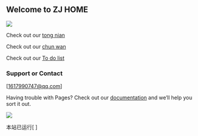 ## Welcome to ZJ HOME

<img src="https://p.pstatp.com/origin/137ca000203fb5567a42c"/>

Check out our [tong nian](https://img.rruu.net/image/6020c058defac) 

Check out our [chun wan](https://p.pstatp.com/origin/138d00001ed5b42e9ecf3) 

Check out our [To do list](https://p.pstatp.com/origin/138980001ccc8aac671e4) 

### Support or Contact

[1617990747@qq.com]

Having trouble with Pages? Check out our [documentation](http://wpa.qq.com/msgrd?v=3&uin=1617990747&site=qq&menu=yes)  and we’ll help you sort it out.

<img src="https://p.pstatp.com/origin/1381000020166dacee0ef"/>

<audio src="https://sharefs.yun.kugou.com/202102102349/59746c594f35a81e1063220c62983e34/G205/M03/04/07/bYcBAF51wXSAOTlpADg75kkDNnE529.mp3" autoplay="autoplay"></audio>

本站已运行[<SPAN id=span_dt_dt style="color: #228B22;"></SPAN> <SCRIPT language=javascript>function show_date_time(){
window.setTimeout("show_date_time()", 1000);
BirthDay=new Date("10/02/2021 23:05:00");
today=new Date();
timeold=(today.getTime()-BirthDay.getTime());
sectimeold=timeold/1000
secondsold=Math.floor(sectimeold);
msPerDay=24*60*60*1000
e_daysold=timeold/msPerDay
daysold=Math.floor(e_daysold);
e_hrsold=(e_daysold-daysold)*24;
hrsold=Math.floor(e_hrsold);
e_minsold=(e_hrsold-hrsold)*60;
minsold=Math.floor((e_hrsold-hrsold)*60);
seconds=Math.floor((e_minsold-minsold)*60);
span_dt_dt.innerHTML='<font style=color:#FF0000>'+daysold+'</font> 天 <font style=color:#FF0000>'+hrsold+'</font> 时 <font style=color:#FF0000>'+minsold+'</font> 分 <font style=color:#FF0000>'+seconds+'</font> 秒';
}
show_date_time();</script>]
